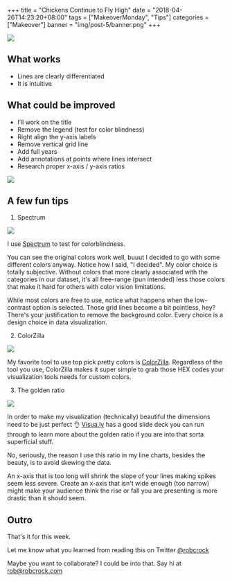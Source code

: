 +++
title = "Chickens Continue to Fly High"
date = "2018-04-26T14:23:20+08:00"
tags = ["MakeoverMonday", "Tips"]
categories = ["Makeover"]
banner = "img/post-5/banner.png"
+++

![](/img/post-5/original-chart.png)

## What works

* Lines are clearly differentiated
* It is intuitive

## What could be improved

* I’ll work on the title
* Remove the legend (test for color blindness)
* Right align the y-axis labels
* Remove vertical grid line
* Add full years
* Add annotations at points where lines intersect
* Research proper x-axis / y-axis ratios

![](/img/post-5/chart-makeover.png)

## A few fun tips

1. Spectrum

![](/img/post-5/spectrum.gif)

I use [Spectrum](https://chrome.google.com/webstore/detail/spectrum/ofclemegkcmilinpcimpjkfhjfgmhieb) to test for colorblindness.

You can see the original colors work well, buuut I decided to go with some different colors anyway. Notice how I said, "I decided". My color choice is totally subjective. Without colors that more clearly associated with the categories in our dataset, it's all free-range (pun intended) less those colors that make it hard for others with color vision limitations.

While most colors are free to use, notice what happens when the low-contrast option is selected. Those grid lines become a bit pointless, hey? There's your justification to remove the background color. Every choice is a design choice in data visualization.

2. ColorZilla

![](/img/post-5/colorzilla.gif)

My favorite tool to use top pick pretty colors is [ColorZilla](https://chrome.google.com/webstore/detail/colorzilla/bhlhnicpbhignbdhedgjhgdocnmhomnp). Regardless of the tool you use, ColorZilla makes it super simple to grab those HEX codes your visualization tools needs for custom colors.

3. The golden ratio

![](/img/post-5/colorzilla.golden-ratio.png)

In order to make my visualization (technically) beautiful the dimensions need to be just perfect 👌 [Visua.ly](https://visual.ly/community/presentation/business/golden-ratio-design) has a good slide deck you can run through to learn more about the golden ratio if you are into that sorta superficial stuff.

No, seriously, the reason I use this ratio in my line charts, besides the beauty, is to avoid skewing the data.

An x-axis that is too long will shrink the slope of your lines making spikes seem less severe. Create an x-axis that isn't wide enough (too narrow) might make your audience think the rise or fall you are presenting is more drastic than it should seem.

## Outro

That's it for this week.

Let me know what you learned from reading this on Twitter [@robcrock](https://twitter.com/robcrock)

Maybe you want to collaborate? I could be into that. Say hi at [rob@robcrock.com](mailto:rob@robcrock.com)